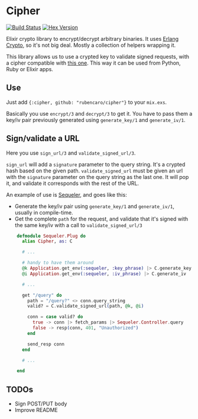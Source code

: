 # Cipher

[![Build Status](https://api.travis-ci.org/rubencaro/cipher.svg)](https://travis-ci.org/rubencaro/cipher)
[![Hex Version](http://img.shields.io/hexpm/v/cipher.svg?style=flat)](https://hex.pm/packages/cipher)

Elixir crypto library to encrypt/decrypt arbitrary binaries. It uses
[Erlang Crypto](http://www.erlang.org/doc/man/crypto.html), so it's not big
deal. Mostly a collection of helpers wrapping it.

This library allows us to use a crypted key to validate signed requests, with a
cipher compatible with
[this one](https://gist.github.com/rubencaro/9545060#file-gistfile3-ex).
This way it can be used from Python, Ruby or Elixir apps.

## Use

Just add `{:cipher, github: "rubencaro/cipher"}` to your `mix.exs`.

Basically you use `encrypt/3` and `decrypt/3` to get it. You have to pass them
a key/iv pair previously generated using `generate_key/1` and `generate_iv/1`.

## Sign/validate a URL

Here you use `sign_url/3` and `validate_signed_url/3`.

`sign_url` will add a `signature` parameter to the query string. It's a crypted
hash based on the given path.
`validate_signed_url` must be given an url with the `signature` parameter on the
query string as the last one. It will pop it, and validate it corresponds with
the rest of the URL.

An example of use is [Sequeler](https://github.com/rubencaro/sequeler), and goes
like this:

* Generate the key/iv pair using `generate_key/1` and `generate_iv/1`, usually in
compile-time.
* Get the complete `path` for the request, and validate that it's signed with
the same key/iv with a call to `validate_signed_url/3`

```elixir
    defmodule Sequeler.Plug do
      alias Cipher, as: C

      # ...

      # handy to have them around
      @k Application.get_env(:sequeler, :key_phrase) |> C.generate_key
      @i Application.get_env(:sequeler, :iv_phrase) |> C.generate_iv

      # ...

      get "/query" do
        path = "/query?" <> conn.query_string
        valid? = C.validate_signed_url(path, @k, @i)

        conn = case valid? do
          true -> conn |> fetch_params |> Sequeler.Controller.query
          false -> resp(conn, 401, "Unauthorized")
        end

        send_resp conn
      end

      # ...

    end
```

## TODOs

* Sign POST/PUT body
* Improve README

